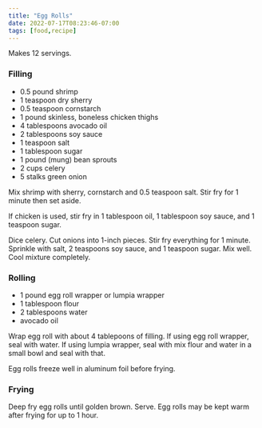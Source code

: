 ```yaml
---
title: "Egg Rolls"
date: 2022-07-17T08:23:46-07:00
tags: [food,recipe]
---
```

Makes 12 servings.

### Filling

* 0.5 pound shrimp
* 1 teaspoon dry sherry
* 0.5 teaspoon cornstarch
* 1 pound skinless, boneless chicken thighs
* 4 tablespoons avocado oil
* 2 tablespoons soy sauce
* 1 teaspoon salt
* 1 tablespoon sugar
* 1 pound (mung) bean sprouts
* 2 cups celery
* 5 stalks green onion

Mix shrimp with sherry, cornstarch and 0.5 teaspoon salt.
Stir fry for 1 minute then set aside.

If chicken is used, stir fry in 1 tablespoon oil, 1 tablespoon soy sauce,
and 1 teaspoon sugar.

Dice celery. Cut onions into 1-inch pieces.
Stir fry everything for 1 minute.
Sprinkle with salt, 2 teaspoons soy sauce, and 1 teaspoon sugar.
Mix well.
Cool mixture completely.

### Rolling

* 1 pound egg roll wrapper or lumpia wrapper
* 1 tablespoon flour
* 2 tablespoons water
* avocado oil

Wrap egg roll with about 4 tablepoons of filling.
If using egg roll wrapper, seal with water.
If using lumpia wrapper, seal with mix flour and water in a small bowl and seal with that.

Egg rolls freeze well in aluminum foil before frying.

### Frying

Deep fry egg rolls until golden brown.
Serve.
Egg rolls may be kept warm after frying for up to 1 hour.
